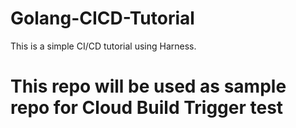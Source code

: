 # Golang-CICD-Tutorial
This is a simple CI/CD tutorial using Harness. 

# This repo will be used as sample repo for Cloud Build Trigger test
